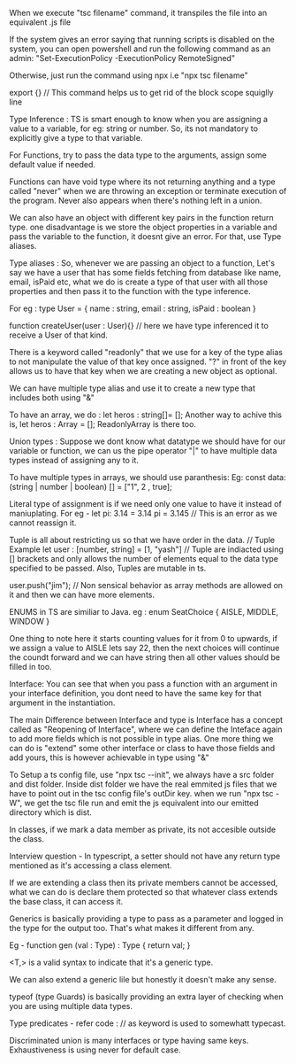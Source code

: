 When we execute "tsc filename" command, it transpiles the file into an equivalent .js file

If the system gives an error saying that running scripts is disabled on the system, you can open powershell and run the following command as an admin:
"Set-ExecutionPolicy -ExecutionPolicy RemoteSigned"

Otherwise, just run the command using npx i.e "npx tsc filename"

export {} // This command helps us to get rid of the block scope squiglly line

Type Inference : TS is smart enough to know when you are assigning a value to a variable, for eg: string or number. So, its not mandatory to explicitly give a type to that variable.

For Functions, try to pass the data type to the arguments, assign some default value if needed.

Functions can have void type where its not returning anything and a type called "never" when we are throwing an exception or terminate execution of the program. Never also appears when there's nothing left in a union.

We can also have an object with different key pairs in the function return type.
one disadvantage is we store the object properties in a variable and pass the variable to the function, it doesnt give an error. For that, use Type aliases.

Type aliases :
So, whenever we are passing an object to a function, Let's say we have a user that has some fields fetching from database like name, email, isPaid etc, what we do is create a type of that user with all those properties and then pass it to the function with the type inference.

For eg : type User = {
    name : string,
    email : string,
    isPaid : boolean
}

function createUser(user : User){} // here we have type inferenced it to receive a User of that kind.

There is a keyword called "readonly" that we use for a key of the type alias to not manipulate the value of that key once assigned.
"?" in front of the key allows us to have that key when we are creating a new object as optional.

We can have multiple type alias and use it to create a new type that includes both using "&"

To have an array, we do : let heros : string[]=  [];
Another way to achive this is, let heros : Array<string> = [];
ReadonlyArray is there too.

Union types : Suppose we dont know what datatype we should have for our variable or function, we can us the pipe operator "|" to have multiple data types instead of assigning any to it.

To have multiple types in arrays, we should use paranthesis:
Eg: const data: (string | number | boolean) [] = ["1", 2 , true];

Literal type of assignment is if we need only one value to have it instead of maniuplating.
For eg - let pi: 3.14 = 3.14
pi = 3.145 // This is an error as we cannot reassign it.

Tuple is all about restricting us so that we have order in the data.
// Tuple Example
let user : [number, string] = [1, "yash"] // Tuple are indiacted using [] brackets and only allows the number of elements equal to the data type specified to be passed. Also, Tuples are mutable in ts.

user.push("jim"); // Non sensical behavior as array methods are allowed on it and then we can have more elements.

ENUMS in TS are similiar to Java.
eg :
enum SeatChoice {
    AISLE,
    MIDDLE,
    WINDOW
} 

One thing to note here it starts counting values for it from 0 to upwards, if we assign a value to AISLE lets say 22, then the next choices will continue the coundt forward and we can have string then all other values should be filled in too.


Interface: 
You can see that when you pass a function with an argument in your interface definition, you dont need to have the same key for that argument in the instantiation.

The main Difference between Interface and type is Interface has a concept called as "Reopening of Interface", where we can define the Inteface again to add more fields which is not possible in type alias.
One more thing we can do is "extend" some other interface or class to have those fields and add yours, this is however achievable in type using "&"

To Setup a ts config file, use "npx tsc --init", we always have a src folder and dist folder. Inside dist folder we have the real emmited js files that we have to point out in the tsc config file's outDir key.
when we run "npx tsc -W", we get the tsc file run and emit the js equivalent into our emitted directory which is dist.

In classes, if we mark a data member as private, its not accesible outside the class.

Interview question - In typescript, a setter should not have any return type mentioned as it's accessing a class element.

If we are extending a class then its private members cannot be accessed, what we can do is declare them protected so that whatever class extends the base class, it can access it.

Generics is basically providing a type to pass as a parameter and logged in the type for the output too. That's what makes it different from any.

Eg - function gen<Type> (val : Type) : Type {
    return val;
}

<T,> is a valid syntax to indicate that it's a generic type.

We can also extend a generic lile <T extends number> but honestly it doesn't make any sense.

typeof (type Guards) is basically providing an extra layer of checking when you are using multiple data types.

Type predicates - refer code : // as keyword is used to somewhatt typecast.

Discriminated union is many interfaces or type having same keys.
Exhaustiveness is using never for default case.




